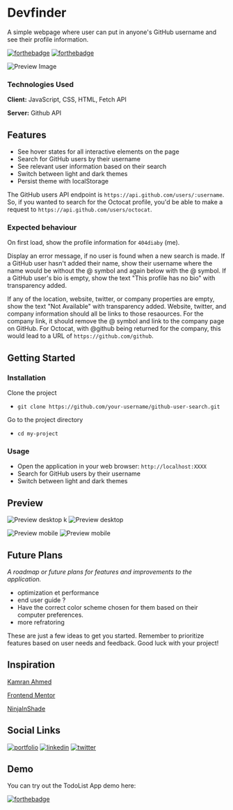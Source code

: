 
# Devfinder

A simple webpage where user can put in anyone's GitHub username and see their profile information.


[![forthebadge](https://forthebadge.com/images/badges/built-with-love.svg)](http://forthebadge.com) 
[![forthebadge](https://forthebadge.com/images/badges/works-on-my-machine.svg)](https://forthebadge.com)

![Preview Image](./assets/img/preview-dark-mode.png)

### Technologies Used

**Client:** JavaScript, CSS, HTML, Fetch API

**Server:** Github API


## Features


- See hover states for all interactive elements on the page
- Search for GitHub users by their username
- See relevant user information based on their search
- Switch between light and dark themes
- Persist theme with localStorage



The GitHub users API endpoint is `https://api.github.com/users/:username`. So, if you wanted to search for the Octocat profile, you'd be able to make a request to `https://api.github.com/users/octocat`.

### Expected behaviour

On first load, show the profile information for `404diaby` (me).

Display an error message, if no user is found when a new search is made.
If a GitHub user hasn't added their name, show their username where the name would be without the @ symbol and again below with the @ symbol.
If a GitHub user's bio is empty, show the text "This profile has no bio" with transparency added.

If any of the location, website, twitter, or company properties are empty, show the text "Not Available" with transparency added.
Website, twitter, and company information should all be links to those resaources. For the company link, it should remove the @ symbol and link to the company page on GitHub. For Octocat, with @github being returned for the company, this would lead to a URL of `https://github.com/github`.

## Getting Started

### Installation

Clone the project

* `git clone https://github.com/your-username/github-user-search.git`

Go to the project directory

* `cd my-project`


### Usage

* Open the application in your web browser: `http://localhost:XXXX`
* Search for GitHub users by their username
* Switch between light and dark themes


## Preview 


![Preview desktop](./assets/img/preview-dark-mode.png) k
![Preview desktop](./assets/img/preview-light-mode.png)

![Preview mobile](./assets/img/preview-mobile-dark-mode.png)
![Preview mobile](./assets/img/preview-mobile-light-mode.png)




## Future Plans

*A roadmap or future plans for features and improvements to the application.*

- optimization et performance
- end user guide ?
- Have the correct color scheme chosen for them based on their computer preferences.
- more refratoring


These are just a few ideas to get you started. Remember to prioritize features based on user needs and feedback. Good luck with your project!

## Inspiration


[Kamran Ahmed](https://api.github.com/users/kamranahmedse)


[Frontend Mentor](https://www.frontendmentor.io/challenges/github-user-search-app-Q09YOgaH6)


[NinjaInShade](https://github.com/NinjaInShade/github-user-search)





## Social Links
[![portfolio](https://img.shields.io/badge/my_portfolio-1DA1F2?style=for-the-badge&logo=ko-fi&logoColor=white)](https://diaby-mamadou.vercel.app/)
[![linkedin](https://img.shields.io/badge/linkedin-0A66C2?style=for-the-badge&logo=linkedin&logoColor=white)](https://www.linkedin.com/in/mamadou-diaby-107351231/)
[![twitter](https://img.shields.io/badge/twitter-1DA1F2?style=for-the-badge&logo=twitter&logoColor=white)](https://twitter.com/404diaby)
## Demo

You can try out the TodoList App demo here: 

[![forthebadge](./assets/img/host-here.svg)](https://github-user-search-ten-green.vercel.app/)
